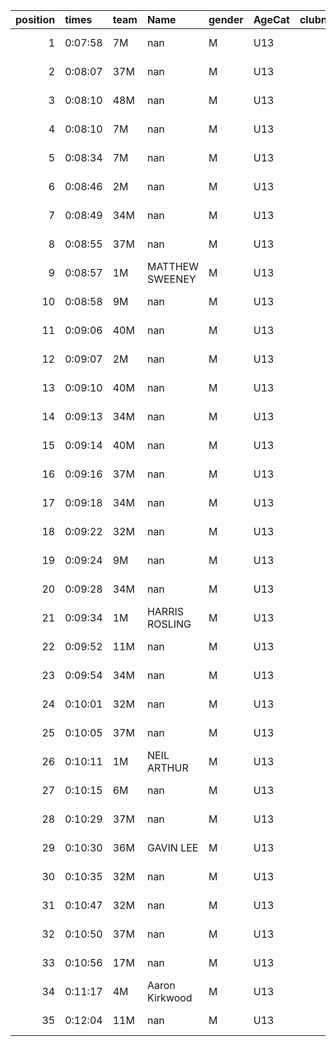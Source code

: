 |   position | times   | team   | Name            | gender   | AgeCat   |   clubnumber | Club name           | Website                               |
|-----------:|:--------|:-------|:----------------|:---------|:---------|-------------:|:--------------------|:--------------------------------------|
|          1 | 0:07:58 | 7M     | nan             | M        | U13      |            7 | Giffnock North AC   | https://www.giffnocknorth.co.uk/      |
|          2 | 0:08:07 | 37M    | nan             | M        | U13      |           37 | Law & District AAC  | http://www.lawaac.co.uk/              |
|          3 | 0:08:10 | 48M    | nan             | M        | U13      |           48 | Springburn Harriers | https://www.springburnharriers.co.uk/ |
|          4 | 0:08:10 | 7M     | nan             | M        | U13      |            7 | Giffnock North AC   | https://www.giffnocknorth.co.uk/      |
|          5 | 0:08:34 | 7M     | nan             | M        | U13      |            7 | Giffnock North AC   | https://www.giffnocknorth.co.uk/      |
|          6 | 0:08:46 | 2M     | nan             | M        | U13      |            2 | Kilmarnock H&AC     | http://www.kilmarnockharriers.com/    |
|          7 | 0:08:49 | 34M    | nan             | M        | U13      |           34 | Kilbarchan AAC      | https://kilbarchanaac.org.uk/         |
|          8 | 0:08:55 | 37M    | nan             | M        | U13      |           37 | Law & District AAC  | http://www.lawaac.co.uk/              |
|          9 | 0:08:57 | 1M     | MATTHEW SWEENEY | M        | U13      |            1 | East Kilbride AC    | http://www.ekac.org.uk/               |
|         10 | 0:08:58 | 9M     | nan             | M        | U13      |            9 | Garscube Harriers   | https://www.garscubeharriers.org.uk/  |
|         11 | 0:09:06 | 40M    | nan             | M        | U13      |           40 | Motherwell AC       | https://motherwellac.com/             |
|         12 | 0:09:07 | 2M     | nan             | M        | U13      |            2 | Kilmarnock H&AC     | http://www.kilmarnockharriers.com/    |
|         13 | 0:09:10 | 40M    | nan             | M        | U13      |           40 | Motherwell AC       | https://motherwellac.com/             |
|         14 | 0:09:13 | 34M    | nan             | M        | U13      |           34 | Kilbarchan AAC      | https://kilbarchanaac.org.uk/         |
|         15 | 0:09:14 | 40M    | nan             | M        | U13      |           40 | Motherwell AC       | https://motherwellac.com/             |
|         16 | 0:09:16 | 37M    | nan             | M        | U13      |           37 | Law & District AAC  | http://www.lawaac.co.uk/              |
|         17 | 0:09:18 | 34M    | nan             | M        | U13      |           34 | Kilbarchan AAC      | https://kilbarchanaac.org.uk/         |
|         18 | 0:09:22 | 32M    | nan             | M        | U13      |           32 | Helensburgh AAC     | https://www.helensburghaac.com/       |
|         19 | 0:09:24 | 9M     | nan             | M        | U13      |            9 | Garscube Harriers   | https://www.garscubeharriers.org.uk/  |
|         20 | 0:09:28 | 34M    | nan             | M        | U13      |           34 | Kilbarchan AAC      | https://kilbarchanaac.org.uk/         |
|         21 | 0:09:34 | 1M     | HARRIS ROSLING  | M        | U13      |            1 | East Kilbride AC    | http://www.ekac.org.uk/               |
|         22 | 0:09:52 | 11M    | nan             | M        | U13      |           11 | Airdrie Harriers    | http://airdrieharriers.org/           |
|         23 | 0:09:54 | 34M    | nan             | M        | U13      |           34 | Kilbarchan AAC      | https://kilbarchanaac.org.uk/         |
|         24 | 0:10:01 | 32M    | nan             | M        | U13      |           32 | Helensburgh AAC     | https://www.helensburghaac.com/       |
|         25 | 0:10:05 | 37M    | nan             | M        | U13      |           37 | Law & District AAC  | http://www.lawaac.co.uk/              |
|         26 | 0:10:11 | 1M     | NEIL ARTHUR     | M        | U13      |            1 | East Kilbride AC    | http://www.ekac.org.uk/               |
|         27 | 0:10:15 | 6M     | nan             | M        | U13      |            6 | Cambuslang Harriers | https://cambuslangharriers.org/       |
|         28 | 0:10:29 | 37M    | nan             | M        | U13      |           37 | Law & District AAC  | http://www.lawaac.co.uk/              |
|         29 | 0:10:30 | 36M    | GAVIN LEE       | M        | U13      |           36 | Larkhall YMCA       | https://www.larkhallymcaharriers.org  |
|         30 | 0:10:35 | 32M    | nan             | M        | U13      |           32 | Helensburgh AAC     | https://www.helensburghaac.com/       |
|         31 | 0:10:47 | 32M    | nan             | M        | U13      |           32 | Helensburgh AAC     | https://www.helensburghaac.com/       |
|         32 | 0:10:50 | 37M    | nan             | M        | U13      |           37 | Law & District AAC  | http://www.lawaac.co.uk/              |
|         33 | 0:10:56 | 17M    | nan             | M        | U13      |           17 | Calderglen Harriers | http://www.calderglenharriers.org.uk/ |
|         34 | 0:11:17 | 4M     | Aaron Kirkwood  | M        | U13      |            4 | Inverclyde AC       | https://www.inverclydeac.org/         |
|         35 | 0:12:04 | 11M    | nan             | M        | U13      |           11 | Airdrie Harriers    | http://airdrieharriers.org/           |